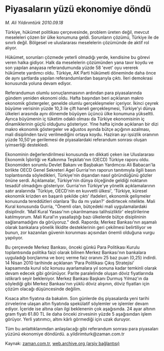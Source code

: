 # Piyasaların yüzü ekonomiye döndü

*M. Ali Yıldırımtürk 2010.09.18*

<td class="news-spot">
<p>Türkiye, hükümet politikası çerçevesinde, problem üreten değil, mevcut meseleleri çözen bir ülke konumuna geldi. Sorunların çözümü, Türkiye ile de sınırlı değil. Bölgesel ve uluslararası meselelerin çözümünde de aktif rol alıyor.</p>
<p><p> Hükümet, sorunları çözmede yeterli olmadığı yerde, kendisine bu görevi veren halka gidiyor. Halk da meselelerin çözümünden yana tavır koydu ve son yapılan anayasa referandumunda yüzde 58 'evet' oyu vererek hükümete yardımcı oldu. Türkiye, AK Parti hükümeti döneminde daha önce de aynı şartlarda yapılan referandumlardan başarıyla çıktı. İleri demokrasi konusunda yoluna devam ediyor.
<p> Referandumun olumlu sonuçlanmasının ardından para piyasalarında gündem yeniden ekonomi oldu. Hafta başından beri açıklanan makro ekonomik göstergeler, genelde olumlu gerçekleşmeler içeriyor. İkinci çeyrek büyüme verisinin yüzde 10,3 ile çift haneli gerçekleşmesi, Türkiye'yi dünya ülkeleri arasında aynı dönemde büyüyen üçüncü ülke konumuna yükseltti. Ayrıca büyümenin iç tüketim odaklı olması da Türkiye ekonomisinin iç dinamiklerinin güçlü olduğunu gösteriyor. Yine hafta içinde açıklanan bir dizi makro ekonomik göstergeler ve ağustos ayında bütçe açığının azalması, mali disiplinden taviz verilmediğini ortaya koydu. Haziran ayı işsizlik oranının yüzde 10,50'ye gerilemesi de piyasalardaki referandum sonrası oluşan iyimserliği destekledi.
<p> Ekonominin değerlendirilmesi konusunda en dikkati çeken ise Uluslararası Ekonomik İşbirliği ve Kalkınma Teşkilatı'nın (OECD) Türkiye raporu oldu. Ekonomiden sorumlu Devlet Bakanı ve Başbakan Yardımcısı Ali Babacan'la birlikte OECD Genel Sekreteri Agel Gurria'nın raporun tanıtımıyla ilgili basın toplantısında söyledikleri, Türkiye'nin dışarıdan nasıl göründüğünü gözler önüne serdi. Açıklamalar, Türkiye'nin dünya ölçeğinde geldiği noktanın tesadüf olmadığını gösteriyor. Gurria'nın Türkiye'ye yönelik açıklamalarının satır aralarında 'Türkiye, OECD'nin en kuvvetli ülkesi', 'Türkiye, küresel ekonomik krizden en başarılı şekilde çıktı' ifadeleri, ekonomik gelişmeler konusunda tereddütleri olanlara 'Bu da mı yalan?' dedirtecek nitelikte. Mali Kural konusunda Gurria, "Önemli olan, bütçedeki mali uygulamalardaki disiplindir. 'Malî Kural Yasası'nın çıkarılmaması talihsizliktir' eleştirilerine katılmıyorum. Mali Kural'ın yasallaştığı bazı ülkelerde bütçe disiplininin sağlanamadığını da görüyoruz." dedi. Raporda; Merkez Bankası'nın aşamalı olarak bankalara yönelik likidite desteklerinin geri çekilmesi belirtiliyor ve bunun, zor kazanılan güvenin korunması açısından önemli olduğuna vurgu yapılıyor. 
<p> Bu çerçevede Merkez Bankası, önceki günkü Para Politikası Kurulu toplantısında politika faizi olarak bilinen Merkez Bankası'nın bankalara uyguladığı borçlanma ve borç verme faiz oranını 25 baz puan (0,25) indirdi. 14 Nisan 2010 tarihinde açıklanan 'Para Politikası Çıkış Stratejisi' kapsamında kurul söz konusu ayarlamalara yıl sonuna kadar temkinli olarak devam edecek gibi görünüyor. Parite paralelinde oluşan döviz fiyatlarında istikrarlı seyir bekleniyor. Merkez Bankası Başkanı Durmuş Yılmaz'ın da söylediği gibi Merkez Bankası'nın yüklü döviz alışının, döviz fiyatları için çözüm olacağı düşüncesinde değilim.
<p> Kısaca altın fiyatına da bakalım. Son günlerde dış piyasalarda yeni tarihi zirvelerine ulaşan altın fiyatında spekülatif söylemler ve işlemler devam ediyor. İçeride ise altına olan ilgi beklenenin çok aşağısında. 24 ayar altının gram fiyatı 61.80 TL ile daha önceki zirvesinin yüzde 5 aşağısından işlem görüyor. Yerli yatırımcı, altını kârlı görmediği için uzak duruyor.
<p> Tüm bu anlattıklarımdan anlaşılacağı gibi referandum sonrası para piyasaları yüzünü ekonomiye döndürdü. a.yildirimturk@zaman.com.tr </p>
<a href="http://web.archive.org/web/20101130170104/mailto:a.yildirimturk@zaman.com.tr">
</a></p></p></p></p></p></p></td>

Kaynak: [zaman.com.tr](http://zaman.com.tr/yazar.do?yazino=1029040), [web.archive.org (arşiv bağlantısı)](http://web.archive.org/web/20101130170104/http://zaman.com.tr/yazar.do?yazino=1029040)
